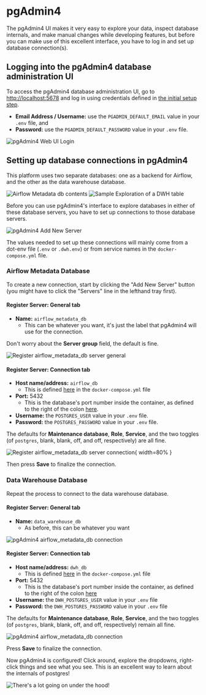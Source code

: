 # pgAdmin4

The pgAdmin4 UI makes it very easy to explore your data, inspect database internals, and make manual changes while developing features, but before you can make use of this excellent interface, you have to log in and set up database connection(s).

## Logging into the pgAdmin4 database administration UI
To access the pgAdmin4 database administration UI, go to [http://localhost:5678](http://localhost:5678) and log in using credentials defined in [the initial setup step](/setup/getting_setup).

* **Email Address / Username:** use the `PGADMIN_DEFAULT_EMAIL` value in your `.env` file, and
* **Password:** use the `PGADMIN_DEFAULT_PASSWORD` value in your `.env` file.

![pgAdmin4 Web UI Login](/assets/imgs/systems/pgAdmin_web_interface_login_view.png)

## Setting up database connections in pgAdmin4

This platform uses two separate databases: one as a backend for Airflow, and the other as the data warehouse database.

![Airflow Metadata db contents](/assets/imgs/pgAdmin4/Airflow_metadata_db_example_table.png)
![Sample Exploration of a DWH table](/assets/imgs/pgAdmin4/Geospatial_query_and_data_in_pgAdmin4.png)

Before you can use pgAdmin4's interface to explore databases in either of these database servers, you have to set up connections to those database servers.

![pgAdmin4 Add New Server](/assets/imgs/pgAdmin4/Landing_page_view.png)

The values needed to set up these connections will mainly come from a dot-env file (`.env` or `.dwh.env`) or from service names in the `docker-compose.yml` file.

### Airflow Metadata Database
To create a new connection, start by clicking the "Add New Server" button (you might have to click the "Servers" line in the lefthand tray first).


#### Register Server: General tab

* **Name:** `airflow_metadata_db`
    * This can be whatever you want, it's just the label that pgAdmin4 will use for the connection.

Don't worry about the **Server group** field, the default is fine.

![Register airflow_metadata_db server general](/assets/imgs/pgAdmin4/Setting_up_pgAdmin4_connection_to_airflow_metadata_pg1.png)

#### Register Server: Connection tab

* **Host name/address:** `airflow_db`
    * This is defined [here](https://github.com/MattTriano/analytics_data_where_house/blob/c75869ba6fae5c033e6601b9203fd178148f2777/docker-compose.yml#L34) in the `docker-compose.yml` file
* **Port:** 5432 
    * This is the database's port number inside the container, as defined to the right of the colon [here](https://github.com/MattTriano/analytics_data_where_house/blob/c75869ba6fae5c033e6601b9203fd178148f2777/docker-compose.yml#L44).
* **Username:** the `POSTGRES_USER` value in your `.env` file.
* **Password:** the `POSTGRES_PASSWORD` value in your `.env` file.

The defaults for **Maintenance database**, **Role**, **Service**, and the two toggles (of `postgres`, blank, blank, off, and off, respectively) are all fine.

![Register airflow_metadata_db server connection](/assets/imgs/pgAdmin4/Setting_up_pgAdmin4_connection_to_airflow_metadata_pg2.png){ width=80% }

Then press **Save** to finalize the connection.

### Data Warehouse Database

Repeat the process to connect to the data warehouse database.

#### Register Server: General tab

* **Name:** `data_warehouse_db`
    * As before, this can be whatever you want

![pgAdmin4 airflow_metadata_db connection](/assets/imgs/pgAdmin4/Setting_up_pgAdmin4_connection_to_data_warehouse_db_pg1.png)

#### Register Server: Connection tab

* **Host name/address:** `dwh_db`
    * This is defined [here](https://github.com/MattTriano/analytics_data_where_house/blob/c75869ba6fae5c033e6601b9203fd178148f2777/docker-compose.yml#L61) in the `docker-compose.yml` file
* **Port:** 5432 
    * This is the database's port number inside the container, as defined to the right of the colon [here](https://github.com/MattTriano/analytics_data_where_house/blob/c75869ba6fae5c033e6601b9203fd178148f2777/docker-compose.yml#L71)
* **Username:** the `DWH_POSTGRES_USER` value in your `.env` file
* **Password:** the `DWH_POSTGRES_PASSWORD` value in your `.env` file

The defaults for **Maintenance database**, **Role**, **Service**, and the two toggles (of `postgres`, blank, blank, off, and off, respectively) remain all fine.

![pgAdmin4 airflow_metadata_db connection](/assets/imgs/pgAdmin4/Setting_up_pgAdmin4_connection_to_data_warehouse_db_pg2.png)

Press **Save** to finalize the connection.

Now pgAdmin4 is configured! Click around, explore the dropdowns, right-click things and see what you see. This is an excellent way to learn about the internals of postgres!

![There's a lot going on under the hood!](/assets/imgs/pgAdmin4/so_much_to_see.png)
